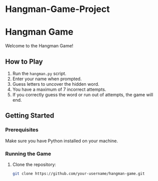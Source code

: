 # Hangman-Game-Project
# Hangman Game

Welcome to the Hangman Game!

## How to Play

1. Run the `hangman.py` script.
2. Enter your name when prompted.
3. Guess letters to uncover the hidden word.
4. You have a maximum of 7 incorrect attempts.
5. If you correctly guess the word or run out of attempts, the game will end.

## Getting Started

### Prerequisites

Make sure you have Python installed on your machine.

### Running the Game

1. Clone the repository:

   ```bash
   git clone https://github.com/your-username/hangman-game.git
